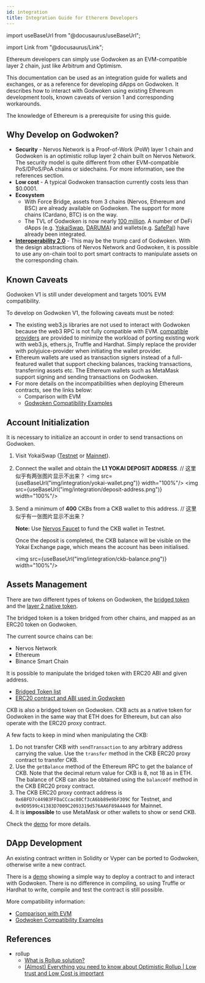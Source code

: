 ```yaml
---
id: integration
title: Integration Guide for Ethererm Developers
---
```

import useBaseUrl from "@docusaurus/useBaseUrl";

import Link from "@docusaurus/Link";

Ethereum developers can simply use Godwoken as an EVM-compatible layer 2 chain, just like Arbitrum and Optimism.

This documentation can be used as an integration guide for wallets and exchanges, or as a reference for developing dApps on Godwoken. It describes how to interact with Godwoken using existing Ethereum development tools, known caveats of version 1 and corresponding workarounds.

The knowledge of Ethereum is a prerequisite for using this guide.

## Why Develop on Godwoken?

- **Security** - Nervos Network is a Proof-of-Work (PoW) layer 1 chain and Godwoken is an optimistic rollup layer 2 chain built on Nervos Network. The security model is quite different from other EVM-compatible PoS/DPoS/PoA chains or sidechains. For more information, see the references section.
- **Low cost** - A typical Godwoken transaction currently costs less than $0.0001.
- **Ecosystem**
  - With Force Bridge, assets from 3 chains (Nervos, Ethereum and BSC) are already available on Godwoken. The support for more chains (Cardano, BTC) is on the way.
  - The TVL of Godwoken is now nearly [100 million](https://defillama.com/chains). A number of DeFi dApps (e.g. [YokaiSwap](https://www.yokaiswap.com/), [DARUMA](https://www.daruma.money/)) and wallets(e.g. [SafePal](https://www.safepal.io/download)) have already been integrated. 
- [**Interoperability 2.0**](https://medium.com/nervosnetwork/blockchain-abstraction-and-interoperability-2-0-eea98d81b7b6) - This may be the trump card of Godwoken. With the design abstractions of Nervos Network and Godwoken, it is possible to use any on-chain tool to port smart contracts to manipulate assets on the corresponding chain.

## Known Caveats

Godwoken V1 is still under development and targets 100% EVM compatibility.

To develop on Godwoken V1, the following caveats must be noted:

- The existing web3.js libraries are not used to interact with Godwoken because the web3 RPC is not fully compatible with EVM. [compatible providers](https://github.com/nervosnetwork/polyjuice-provider) are provided to minimize the workload of porting existing work with web3.js, ethers.js, Truffle and Hardhat. Simply replace the provider with polyjuice-provider when initiating the wallet provider.
- Ethereum wallets are used as transaction signers instead of a full-featured wallet that support checking balances, tracking transactions, transferring assets etc. The Ethereum wallets such as MetaMask support signing and sending transactions on Godwoken.
- For more details on the incompatibilities when deploying Ethereum contracts, see the links below:
  - <Link to={useBaseUrl('/comparisonEVM')}>Comparison with EVM</Link>
  - [Godwoken Compatibility Examples](https://github.com/honestgoing/godwoken-polyjuice-compatibility-examples)

## Account Initialization

It is necessary to initialize an account in order to send transactions on Godwoken.

1. Visit YokaiSwap ([Testnet](https://testnet.yokaiswap.com/) or [Mainnet](https://www.yokaiswap.com/)). 

2. Connect the wallet and obtain the **L1 YOKAI DEPOSIT ADDRESS**. // 这里似乎有两张图片显示不出来？
   <img src={useBaseUrl("img/integration/yokai-wallet.png")}  width="100%"/>
   <img src={useBaseUrl("img/integration/deposit-address.png")}  width="100%"/>
   
3. Send a minimum of **400** CKBs from a CKB wallet to this address. // 这里似乎有一张图片显示不出来？

   **Note:** Use [Nervos Faucet](https://faucet.nervos.org/) to fund the CKB wallet in Testnet.

   Once the deposit is completed, the CKB balance will be visible on the Yokai Exchange page, which means the account has been initialised.

   <img src={useBaseUrl("img/integration/ckb-balance.png")}  width="100%"/>

## Assets Management

There are two different types of tokens on Godwoken, the [bridged token](https://www.gwscan.com/tokens/bridge) and the [layer 2 native token](https://www.gwscan.com/tokens/native).

The bridged token is a token bridged from other chains, and mapped as an ERC20 token on Godwoken.

The current source chains can be:
- Nervos Network
- Ethereum
- Binance Smart Chain

It is possible to manipulate the bridged token with ERC20 ABI and given address.

- [Bridged Token list](https://github.com/nervosnetwork/godwoken-info/blob/master/mainnet/ERC20TokenList.json)
- [ERC20 contract and ABI used in Godwoken](https://github.com/nervosnetwork/godwoken-polyjuice/tree/main/solidity/erc20)

CKB is also a bridged token on Godwoken. CKB acts as a native token for Godwoken in the same way that ETH does for Ethereum, but can also operate with the ERC20 proxy contract.

A few facts to keep in mind when manipulating the CKB:

1. Do not transfer CKB with `sendTransaction` to any arbitrary address carrying the value. Use the `transfer` method in the CKB ERC20 proxy contract to transfer CKB.
2. Use the `getBalance` method of the Ethereum RPC to get the balance of CKB. Note that the decimal return value for CKB is 8, not 18 as in ETH. The balance of CKB can also be obtained using the `balanceOf` method in the CKB ERC20 proxy contract.
3. The CKB ERC20 proxy contract address is `0x6BFD7c449B3FFDaCCcac80Cf3cA6bb89e9bF309C` for Testnet, and `0x9D9599c41383D7009C2093319d576AA6F89A4449` for Mainnet.
4. It is **impossible** to use MetaMask or other wallets to show or send CKB.

Check the [demo](https://github.com/huwenchao/godwoken-demos/blob/main/gw-scripts/assets.ts) for more details.

## DApp Development

An existing contract written in Solidity or Vyper can be ported to Godwoken, otherwise write a new contract.

There is a [demo](https://github.com/huwenchao/godwoken-demos/blob/main/gw-scripts/contract.ts) showing a simple way to deploy a contract to and interact with Godwoken.
There is no difference in compiling, so using Truffle or Hardhat to write, compile and test the contract is still possible.

More compatibility information:
- [Comparison with EVM](https://docs.godwoken.io/comparisonEVM)
- [Godwoken Compatibility Examples](https://github.com/honestgoing/godwoken-polyjuice-compatibility-examples)

## References

- rollup
  - [What is Rollup solution?](https://ethereum.org/en/developers/docs/scaling/layer-2-rollups/)
  - [(Almost) Everything you need to know about Optimistic Rollup | Low trust and Low Cost is important](https://research.paradigm.xyz/rollups)
